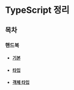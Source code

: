 # TypeScript 정리

## 목차

### 핸드북

- #### [기본](./docs/basic.md)

- #### [타입](./docs/types.md)

- #### [객체 타입](./docs/object.md)

